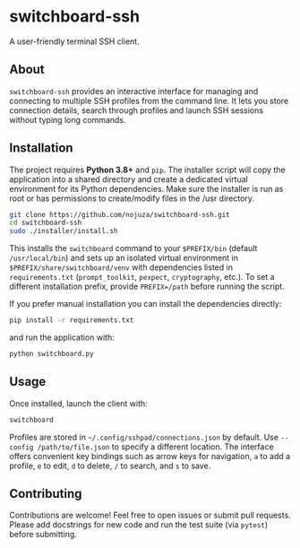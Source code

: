 # switchboard-ssh

A user-friendly terminal SSH client.

## About

`switchboard-ssh` provides an interactive interface for managing and connecting
to multiple SSH profiles from the command line. It lets you store connection
details, search through profiles and launch SSH sessions without typing long
commands.

## Installation

The project requires **Python 3.8+** and `pip`. The installer script will copy
the application into a shared directory and create a dedicated virtual
environment for its Python dependencies. Make sure the installer is run as root
or has permissions to create/modify files in the /usr directory. 

```bash
git clone https://github.com/nojuza/switchboard-ssh.git
cd switchboard-ssh
sudo ./installer/install.sh
```

This installs the `switchboard` command to your `$PREFIX/bin` (default
`/usr/local/bin`) and sets up an isolated virtual environment in
`$PREFIX/share/switchboard/venv` with dependencies listed in
`requirements.txt` (`prompt_toolkit`, `pexpect`, `cryptography`, etc.). To set
a different installation prefix, provide `PREFIX=/path` before running the
script.


If you prefer manual installation you can install the dependencies directly:

```bash
pip install -r requirements.txt
```

and run the application with:

```bash
python switchboard.py
```

## Usage

Once installed, launch the client with:

```bash
switchboard
```

Profiles are stored in `~/.config/sshpad/connections.json` by default. Use
`--config /path/to/file.json` to specify a different location. The interface
offers convenient key bindings such as arrow keys for navigation, `a` to add a
profile, `e` to edit, `d` to delete, `/` to search, and `s` to save.

## Contributing

Contributions are welcome! Feel free to open issues or submit pull requests.
Please add docstrings for new code and run the test suite (via `pytest`) before
submitting.
